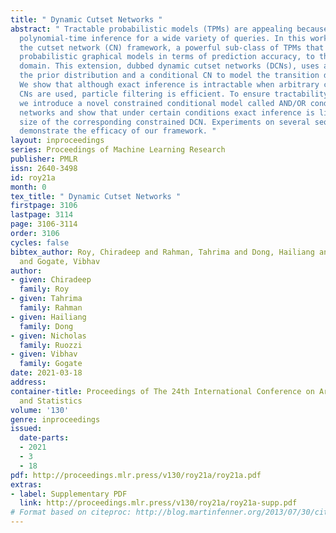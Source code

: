 ```yaml
---
title: " Dynamic Cutset Networks "
abstract: " Tractable probabilistic models (TPMs) are appealing because they admit
  polynomial-time inference for a wide variety of queries. In this work, we extend
  the cutset network (CN) framework, a powerful sub-class of TPMs that often outperforms
  probabilistic graphical models in terms of prediction accuracy, to the temporal
  domain. This extension, dubbed dynamic cutset networks (DCNs), uses a CN to model
  the prior distribution and a conditional CN to model the transition distribution.
  We show that although exact inference is intractable when arbitrary conditional
  CNs are used, particle filtering is efficient. To ensure tractability of exact inference,
  we introduce a novel constrained conditional model called AND/OR conditional cutset
  networks and show that under certain conditions exact inference is linear in the
  size of the corresponding constrained DCN. Experiments on several sequential datasets
  demonstrate the efficacy of our framework. "
layout: inproceedings
series: Proceedings of Machine Learning Research
publisher: PMLR
issn: 2640-3498
id: roy21a
month: 0
tex_title: " Dynamic Cutset Networks "
firstpage: 3106
lastpage: 3114
page: 3106-3114
order: 3106
cycles: false
bibtex_author: Roy, Chiradeep and Rahman, Tahrima and Dong, Hailiang and Ruozzi, Nicholas
  and Gogate, Vibhav
author:
- given: Chiradeep
  family: Roy
- given: Tahrima
  family: Rahman
- given: Hailiang
  family: Dong
- given: Nicholas
  family: Ruozzi
- given: Vibhav
  family: Gogate
date: 2021-03-18
address:
container-title: Proceedings of The 24th International Conference on Artificial Intelligence
  and Statistics
volume: '130'
genre: inproceedings
issued:
  date-parts:
  - 2021
  - 3
  - 18
pdf: http://proceedings.mlr.press/v130/roy21a/roy21a.pdf
extras:
- label: Supplementary PDF
  link: http://proceedings.mlr.press/v130/roy21a/roy21a-supp.pdf
# Format based on citeproc: http://blog.martinfenner.org/2013/07/30/citeproc-yaml-for-bibliographies/
---
```

